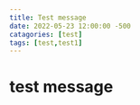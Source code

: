 ```yaml
---
title: Test message
date: 2022-05-23 12:00:00 -500
catagories: [test]
tags: [test,test1]
---
```


# test message